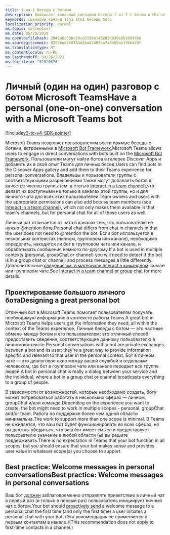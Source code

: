 ```yaml
---
title: 1-на-1 беседы с ботами
description: Описывает конечный сценарий беседы 1 на 1 с ботом в Microsoft Teams
keywords: сценарии команд 1on1 1to1 беседы бота
localization_priority: Normal
ms.topic: conceptual
ms.date: 05/20/2019
ms.openlocfilehash: 2942a6c53bc99ce3199e140263d939e8b16d9db6
ms.sourcegitcommit: 825abed2f8784d2bab7407ba7a4455ae17bbd28f
ms.translationtype: MT
ms.contentlocale: ru-RU
ms.lasthandoff: 04/26/2021
ms.locfileid: "52020676"
---
```

# <a name="have-a-personal-one-on-one-conversation-with-a-microsoft-teams-bot"></a><span data-ttu-id="798a1-104">Личный (один на один) разговор с ботом Microsoft Teams</span><span class="sxs-lookup"><span data-stu-id="798a1-104">Have a personal (one-on-one) conversation with a Microsoft Teams bot</span></span>

[!include[v3-to-v4-SDK-pointer](~/includes/v3-to-v4-pointer-bots.md)]

<span data-ttu-id="798a1-105">Microsoft Teams позволяет пользователям вести прямые беседы с ботами, встроенными в [Microsoft Bot Framework.](/azure/bot-service/?view=azure-bot-service-3.0&preserve-view=true)</span><span class="sxs-lookup"><span data-stu-id="798a1-105">Microsoft Teams allows users to engage in direct conversations with bots built on the [Microsoft Bot Framework](/azure/bot-service/?view=azure-bot-service-3.0&preserve-view=true).</span></span> <span data-ttu-id="798a1-106">Пользователи могут найти ботов в галерее Discover Apps и добавить их в свой опыт Teams для личных бесед.</span><span class="sxs-lookup"><span data-stu-id="798a1-106">Users can find bots in the Discover Apps gallery and add them to their Teams experience for personal conversations.</span></span> <span data-ttu-id="798a1-107">Владельцы и пользователи группы с соответствующими разрешениями также могут добавлять ботов в качестве членов группы (см. в статью [Interact in a team channel),](~/resources/bot-v3/bot-conversations/bots-conv-channel.md)что делает их доступными не только в каналах этой группы, но и для личного чата для всех этих пользователей.</span><span class="sxs-lookup"><span data-stu-id="798a1-107">Team owners and users with the appropriate permissions can also add bots as team members (see [Interact in a team channel](~/resources/bot-v3/bot-conversations/bots-conv-channel.md)), which not only makes them available in that team's channels, but for personal chat for all of those users as well.</span></span>

<span data-ttu-id="798a1-108">Личный чат отличается от чата в каналах тем, что пользователю не нужно @mention бота.</span><span class="sxs-lookup"><span data-stu-id="798a1-108">Personal chat differs from chat in channels in that the user does not need to @mention the bot.</span></span> <span data-ttu-id="798a1-109">Если бот используется в нескольких контекстах (личном, групповом или канале), необходимо определить, находится ли бот в групповом чате или канале, и обрабатывать сообщения немного по-другому.</span><span class="sxs-lookup"><span data-stu-id="798a1-109">If a bot is used in multiple contexts (personal, groupChat or channel) you will need to detect if the bot is in a group chat or channel, and process messages a little differently.</span></span> <span data-ttu-id="798a1-110">Дополнительные [сведения см. в материале Interact в командном](~/resources/bot-v3/bot-conversations/bots-conv-proactive.md) канале или групповом чате.</span><span class="sxs-lookup"><span data-stu-id="798a1-110">See [Interact in a team channel or group chat](~/resources/bot-v3/bot-conversations/bots-conv-proactive.md) for more details.</span></span>

## <a name="designing-a-great-personal-bot"></a><span data-ttu-id="798a1-111">Проектирование большого личного бота</span><span class="sxs-lookup"><span data-stu-id="798a1-111">Designing a great personal bot</span></span>

<span data-ttu-id="798a1-112">Отличный бот в Microsoft Teams помогает пользователям получать необходимую информацию в контексте работы Teams.</span><span class="sxs-lookup"><span data-stu-id="798a1-112">A great bot in Microsoft Teams helps users get the information they need, all within the context of the Teams experience.</span></span> <span data-ttu-id="798a1-113">Личные беседы с ботом — это частные обмены между ботом и его пользователем; это отличный способ предоставить сведения, соответствующие данному пользователю в личном контексте.</span><span class="sxs-lookup"><span data-stu-id="798a1-113">Personal conversations with a bot are private exchanges between a bot and its user; they're a great way to provide information specific and relevant to that user in the personal context.</span></span> <span data-ttu-id="798a1-114">Бот в личном чате — это диалоговое окно между вашей службой и отдельным человеком, где бот в групповом чате или канале передает все группе людей.</span><span class="sxs-lookup"><span data-stu-id="798a1-114">A bot in personal chat is really a dialog between your service and the individual, where a bot in a group chat or channel broadcasts everything to a group of people.</span></span>

<span data-ttu-id="798a1-115">В зависимости от возможностей, которые необходимо создать, боту может потребоваться работать в нескольких сферах — личном, groupChat и/или команде.</span><span class="sxs-lookup"><span data-stu-id="798a1-115">Depending on the experience you want to create, the bot might need to work in multiple scopes - personal, groupChat and/or team.</span></span> <span data-ttu-id="798a1-116">Работа по поддержке более чем одной области минимальна.</span><span class="sxs-lookup"><span data-stu-id="798a1-116">The work to support more than one scope is minimal.</span></span> <span data-ttu-id="798a1-117">В Teams не ожидается, что ваш бот будет функционировать во всех сферах, но вы должны убедиться, что ваш бот имеет смысл и предоставляет пользователю значение в любой области (ы) вы решите поддерживать.</span><span class="sxs-lookup"><span data-stu-id="798a1-117">There is no expectation in Teams that your bot function in all scopes, but you should ensure that your bot makes sense and provides user value in whatever scope(s) you choose to support.</span></span>

## <a name="best-practice-welcome-messages-in-personal-conversations"></a><span data-ttu-id="798a1-118">Best practice: Welcome messages in personal conversations</span><span class="sxs-lookup"><span data-stu-id="798a1-118">Best practice: Welcome messages in personal conversations</span></span>

<span data-ttu-id="798a1-119">Ваш бот [должен](~/resources/bot-v3/bot-conversations/bots-conv-proactive.md) заблаговременно отправлять приветствие в личный чат в первый раз (и только в первый раз) пользователь инициирует личный чат с ботом.</span><span class="sxs-lookup"><span data-stu-id="798a1-119">Your bot should [proactively send](~/resources/bot-v3/bot-conversations/bots-conv-proactive.md) a welcome message to a personal chat the first time (and only the first time) a user initiates a personal chat with your bot.</span></span> <span data-ttu-id="798a1-120">(Эта рекомендация не применяется к первым контактам в канале.)</span><span class="sxs-lookup"><span data-stu-id="798a1-120">(This recommendation does not apply to first-time contacts in a channel.)</span></span>
